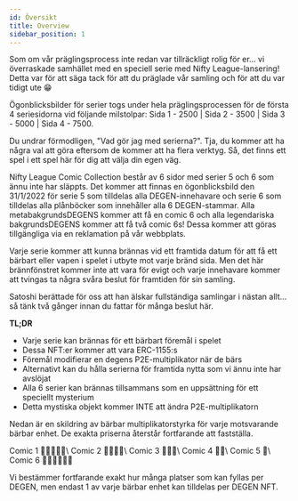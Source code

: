 ```yaml
---
id: Översikt
title: Overview
sidebar_position: 1
---
```


Som om vår präglingsprocess inte redan var tillräckligt rolig för er... vi överraskade samhället med en speciell serie med Nifty League-lansering! Detta var för att säga tack för att du präglade vår samling och för att du var tidigt ute 😁

Ögonblicksbilder för serier togs under hela präglingsprocessen för de första 4 seriesidorna vid följande milstolpar: Sida 1 - 2500 | Sida 2 - 3500 | Sida 3 - 5000 | Sida 4 - 7500.

Du undrar förmodligen, "Vad gör jag med serierna?". Tja, du kommer att ha några val att göra eftersom de kommer att ha flera verktyg. Så, det finns ett spel i ett spel här för dig att välja din egen väg.

Nifty League Comic Collection består av 6 sidor med serier 5 och 6 som ännu inte har släppts. Det kommer att finnas en ögonblicksbild den 31/1/2022 för serie 5 som tilldelas alla DEGEN-innehavare och serie 6 som tilldelas alla plånböcker som innehåller alla 6 DEGEN-stammar. Alla metabakgrundsDEGENS kommer att få en comic 6 och alla legendariska bakgrundsDEGENS kommer att få två comic 6s! Dessa kommer att göras tillgängliga via en reklamation på vår webbplats.

Varje serie kommer att kunna brännas vid ett framtida datum för att få ett bärbart eller vapen i spelet i utbyte mot varje bränd sida. Men det här brännfönstret kommer inte att vara för evigt och varje innehavare kommer att tvingas ta några svåra beslut för framtiden för sin samling.

Satoshi berättade för oss att han älskar fullständiga samlingar i nästan allt…så tänk två gånger innan du fattar för många beslut här.

**TL;DR**

- Varje serie kan brännas för ett bärbart föremål i spelet
- Dessa NFT:er kommer att vara ERC-1155:s
- Föremål modifierar en degens P2E-multiplikator när de bärs
- Alternativt kan du hålla serierna för framtida nytta som vi ännu inte har avslöjat
- Alla 6 serier kan brännas tillsammans som en uppsättning för ett speciellt mysterium
- Detta mystiska objekt kommer INTE att ändra P2E-multiplikatorn

Nedan är en skildring av bärbar multiplikatorstyrka för varje motsvarande bärbar enhet. De exakta priserna återstår fortfarande att fastställa.

Comic 1 💪💪💪💪💪\ Comic 2 💪💪💪💪\ Comic 3 💪💪💪\ Comic 4 💪💪\ Comic 5 💪\ Comic 6 💪💪💪💪💪💪


Vi bestämmer fortfarande exakt hur många platser som kan fyllas per DEGEN, men endast 1 av varje bärbar enhet kan tilldelas per DEGEN NFT. 
